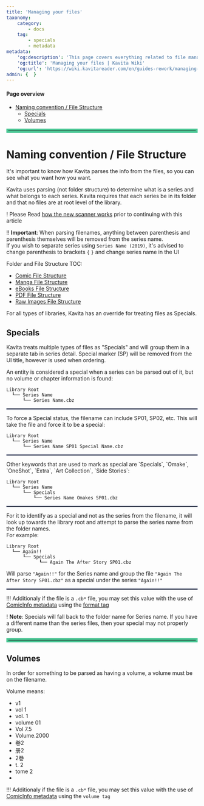 ```yaml
---
title: 'Managing your files'
taxonomy:
    category:
        - docs
    tag:
        - specials
        - metadata
metadata:
    'og:description': 'This page covers everything related to file management. This includes proper naming, local metadata, and how to update files in Kavita.'
    'og:title': 'Managing your files | Kavita Wiki'
    'og:url': 'https://wiki.kavitareader.com/en/guides-rework/managing-your-library'
admin: {  }
---
```


#### Page overview
- [Naming convention / File Structure](#naming-convention--file-structure)<br/>
  - [Specials](#specials)
  - [Volumes](#volumes)

 
<hr style="border:5px solid #4ac694">

# Naming convention / File Structure
It's important to know how Kavita parses the info from the files, so you can see what you want how you want.

Kavita uses parsing (not folder structure) to determine what is a series and what belongs to each series. Kavita requires that each series be in its folder and that no files are at root level of the library.

! Please Read [how the new scanner works](scanner/) prior to continuing with this article

!! **Important**: When parsing filenames, anything between parenthesis and parenthesis themselves will be removed from the series name. <br/>If you wish to separate series using `Series Name (2019)`, it's advised to change parenthesis to brackets `{` `}` and change series name in the UI

Folder and File Structure TOC:
* [Comic File Structure](https://wiki.kavitareader.com/en/guides/managing-your-files/comics)
* [Manga File Structure](https://wiki.kavitareader.com/en/guides/managing-your-files/manga)
* [eBooks File Structure](https://wiki.kavitareader.com/en/guides/managing-your-files/ebooks)
* [PDF File Structure](https://wiki.kavitareader.com/en/guides/managing-your-files/pdf)
* [Raw Images File Structure](https://wiki.kavitareader.com/en/guides/managing-your-files/raw-images)

For all types of libraries, Kavita has an override for treating files as Specials. 

[//]: # (TODO: Add more info related to specias)
## Specials

Kavita treats multiple types of files as "Specials" and will group them in a separate tab in series detail. Special marker (SP) will be removed from the UI title, however is used when ordering.

An entity is considered a special when a series can be parsed out of it, but no volume or chapter information is found:

```
Library Root
  ┖── Series Name
      ┖── Series Name.cbz
```
<hr style="border:1px solid #465176">
To force a Special status, the filename can include SP01, SP02, etc.
This will take the file and force it to be a special:

```
Library Root
  ┖── Series Name
      ┖── Series Name SP01 Special Name.cbz
```
<hr style="border:1px solid #465176">
Other keywords that are used to mark as special are `Specials`, `Omake`, `OneShot`, `Extra`, `Art Collection`, `Side Stories`:

```
Library Root
  ┖── Series Name
      ┖── Specials
          ┖── Series Name Omakes SP01.cbz
```
<hr style="border:1px solid #465176">
For it to identify as a special and not as the series from the filename, it will look up towards the library root and attempt to parse the series name from the folder names.<br/>
For example:

```
Library Root
  ┖── Again!!
      ┖── Specials
            ┖── Again The After Story SP01.cbz
```
Will parse `"Again!!"` for the Series name and group the file `"Again The After Story SP01.cbz"` as a special under the series `"Again!!"`
<hr style="border:1px solid #465176">

!!! Additionaly if the file is a `.cb*` file, you may set this value with the use of [ComicInfo metadata](#comicinfo) using the [format tag](#format)

! **Note**: Specials will fall back to the folder name for Series name. If you have a different name than the series files, then your special may not properly group.

<hr style="border:5px solid #4ac694">

## Volumes
In order for something to be parsed as having a volume, a volume must be on the filename.

Volume means:
* v1
* vol 1
* vol. 1
* volume 01
* Vol 7.5
* Volume.2000
* 卷2
* 册2
* 2巻
* t. 2
* tome 2
* 
!!! Additionaly if the file is a `.cb*` file, you may set this value with the use of [ComicInfo metadata](#comicinfo) using the `volume tag`
